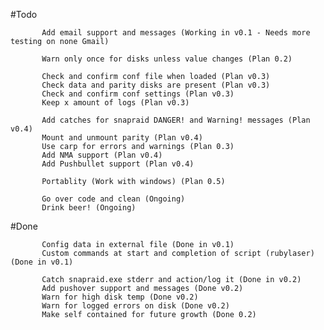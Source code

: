
#Todo

           Add email support and messages (Working in v0.1 - Needs more testing on none Gmail)

           Warn only once for disks unless value changes (Plan 0.2)

           Check and confirm conf file when loaded (Plan v0.3)
           Check data and parity disks are present (Plan v0.3)
           Check and confirm conf settings (Plan v0.3)
           Keep x amount of logs (Plan v0.3)

           Add catches for snapraid DANGER! and Warning! messages (Plan v0.4)
           Mount and unmount parity (Plan v0.4)
           Use carp for errors and warnings (Plan 0.3)
           Add NMA support (Plan v0.4)
           Add Pushbullet support (Plan v0.4)
           
           Portablity (Work with windows) (Plan 0.5)

           Go over code and clean (Ongoing)
           Drink beer! (Ongoing)

#Done
           
           Config data in external file (Done in v0.1)
           Custom commands at start and completion of script (rubylaser) (Done in v0.1)

           Catch snapraid.exe stderr and action/log it (Done in v0.2)
           Add pushover support and messages (Done v0.2)
           Warn for high disk temp (Done v0.2)
           Warn for logged errors on disk (Done v0.2)
           Make self contained for future growth (Done 0.2)
